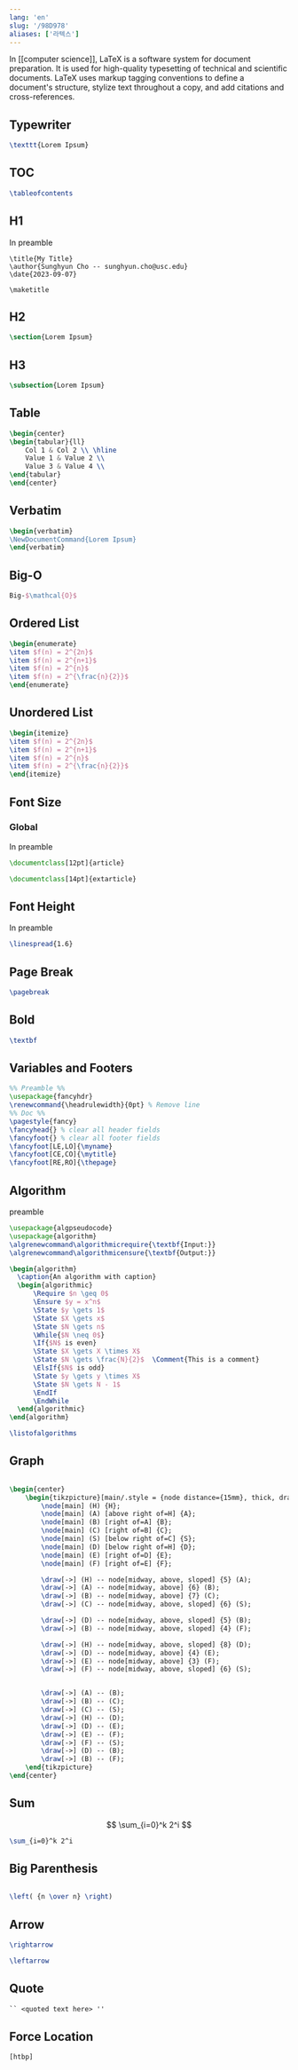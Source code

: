 ```yaml
---
lang: 'en'
slug: '/98D978'
aliases: ['라텍스']
---
```


In [[computer science]], LaTeX is a software system for document preparation. It is used for high-quality typesetting of technical and scientific documents. LaTeX uses markup tagging conventions to define a document's structure, stylize text throughout a copy, and add citations and cross-references.

## Typewriter

```tex
\texttt{Lorem Ipsum}
```

## TOC

```tex
\tableofcontents
```

## H1

In preamble

```
\title{My Title}
\author{Sunghyun Cho -- sunghyun.cho@usc.edu}
\date{2023-09-07}

\maketitle
```

## H2

```tex
\section{Lorem Ipsum}
```

## H3

```tex
\subsection{Lorem Ipsum}
```

## Table

```tex
\begin{center}
\begin{tabular}{ll}
    Col 1 & Col 2 \\ \hline
    Value 1 & Value 2 \\
    Value 3 & Value 4 \\
\end{tabular}
\end{center}
```

## Verbatim

```tex
\begin{verbatim}
\NewDocumentCommand{Lorem Ipsum}
\end{verbatim}
```

## Big-O

```tex
Big-$\mathcal{O}$
```

## Ordered List

```tex
\begin{enumerate}
\item $f(n) = 2^{2n}$
\item $f(n) = 2^{n+1}$
\item $f(n) = 2^{n}$
\item $f(n) = 2^{\frac{n}{2}}$
\end{enumerate}
```

## Unordered List

```tex
\begin{itemize}
\item $f(n) = 2^{2n}$
\item $f(n) = 2^{n+1}$
\item $f(n) = 2^{n}$
\item $f(n) = 2^{\frac{n}{2}}$
\end{itemize}
```

## Font Size

### Global

In preamble

```tex
\documentclass[12pt]{article}
```

```tex
\documentclass[14pt]{extarticle}
```

## Font Height

In preamble

```tex
\linespread{1.6}
```

## Page Break

```tex
\pagebreak
```

## Bold

```tex
\textbf
```

## Variables and Footers

```tex
%% Preamble %%
\usepackage{fancyhdr}
\renewcommand{\headrulewidth}{0pt} % Remove line
%% Doc %%
\pagestyle{fancy}
\fancyhead{} % clear all header fields
\fancyfoot{} % clear all footer fields
\fancyfoot[LE,LO]{\myname}
\fancyfoot[CE,CO]{\mytitle}
\fancyfoot[RE,RO]{\thepage}

```

## Algorithm

preamble

```tex
\usepackage{algpseudocode}
\usepackage{algorithm}
\algrenewcommand\algorithmicrequire{\textbf{Input:}}
\algrenewcommand\algorithmicensure{\textbf{Output:}}
```

```tex
\begin{algorithm}
  \caption{An algorithm with caption}
  \begin{algorithmic}
      \Require $n \geq 0$
      \Ensure $y = x^n$
      \State $y \gets 1$
      \State $X \gets x$
      \State $N \gets n$
      \While{$N \neq 0$}
      \If{$N$ is even}
      \State $X \gets X \times X$
      \State $N \gets \frac{N}{2}$  \Comment{This is a comment}
      \ElsIf{$N$ is odd}
      \State $y \gets y \times X$
      \State $N \gets N - 1$
      \EndIf
      \EndWhile
  \end{algorithmic}
\end{algorithm}
```

```tex
\listofalgorithms
```

## Graph

```tex

\begin{center}
    \begin{tikzpicture}[main/.style = {node distance={15mm}, thick, draw, circle}]
        \node[main] (H) {H};
        \node[main] (A) [above right of=H] {A};
        \node[main] (B) [right of=A] {B};
        \node[main] (C) [right of=B] {C};
        \node[main] (S) [below right of=C] {S};
        \node[main] (D) [below right of=H] {D};
        \node[main] (E) [right of=D] {E};
        \node[main] (F) [right of=E] {F};

        \draw[->] (H) -- node[midway, above, sloped] {5} (A);
        \draw[->] (A) -- node[midway, above] {6} (B);
        \draw[->] (B) -- node[midway, above] {7} (C);
        \draw[->] (C) -- node[midway, above, sloped] {6} (S);

        \draw[->] (D) -- node[midway, above, sloped] {5} (B);
        \draw[->] (B) -- node[midway, above, sloped] {4} (F);

        \draw[->] (H) -- node[midway, above, sloped] {8} (D);
        \draw[->] (D) -- node[midway, above] {4} (E);
        \draw[->] (E) -- node[midway, above] {3} (F);
        \draw[->] (F) -- node[midway, above, sloped] {6} (S);


        \draw[->] (A) -- (B);
        \draw[->] (B) -- (C);
        \draw[->] (C) -- (S);
        \draw[->] (H) -- (D);
        \draw[->] (D) -- (E);
        \draw[->] (E) -- (F);
        \draw[->] (F) -- (S);
        \draw[->] (D) -- (B);
        \draw[->] (B) -- (F);
    \end{tikzpicture}
\end{center}

```

## Sum

$$
\sum_{i=0}^k 2^i
$$

```tex
\sum_{i=0}^k 2^i
```

## Big Parenthesis

```tex

\left( {n \over n} \right)

```

## Arrow

```tex
\rightarrow

\leftarrow
```

## Quote

```tex
`` <quoted text here> ''
```

## Force Location

```tex
[htbp]
```
